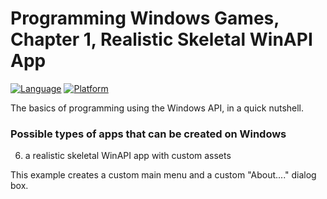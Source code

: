 # Programming Windows Games, Chapter 1, Realistic Skeletal WinAPI App
[![Language](https://img.shields.io/badge/Language%20-C++-blue.svg)](https://github.com/GeorgePimpleton/Win32-games/)
[![Platform](https://img.shields.io/badge/Platform%20-Win32-blue.svg)](https://github.com/GeorgePimpleton/Win32-games/)

The basics of programming using the Windows API, in a quick nutshell.  

### Possible types of apps that can be created on Windows
6. a realistic skeletal WinAPI app with custom assets

This example creates a custom main menu and a custom "About...." dialog box.
